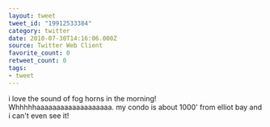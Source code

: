 ```yaml
---
layout: tweet
tweet_id: "19912533384"
category: twitter
date: 2010-07-30T14:16:06.000Z
source: Twitter Web Client
favorite_count: 0
retweet_count: 0
tags:
- tweet
---
```


i love the sound of fog horns in the morning!  Whhhhhaaaaaaaaaaaaaaaaaaa.  my condo is about 1000' from elliot bay and i can't even see it!
